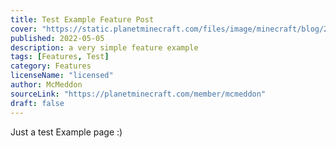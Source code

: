 ```yaml
---
title: Test Example Feature Post
cover: "https://static.planetminecraft.com/files/image/minecraft/blog/2023/007/17085836_l.webp"
published: 2022-05-05
description: a very simple feature example
tags: [Features, Test]
category: Features
licenseName: "licensed"
author: McMeddon
sourceLink: "https://planetminecraft.com/member/mcmeddon"
draft: false
---
```


Just a test Example page :)
